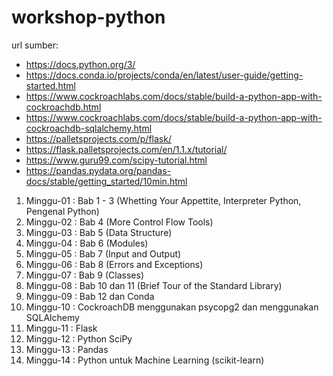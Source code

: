 # workshop-python
url sumber:
* https://docs.python.org/3/
* https://docs.conda.io/projects/conda/en/latest/user-guide/getting-started.html
* https://www.cockroachlabs.com/docs/stable/build-a-python-app-with-cockroachdb.html
* https://www.cockroachlabs.com/docs/stable/build-a-python-app-with-cockroachdb-sqlalchemy.html 
* https://palletsprojects.com/p/flask/
* https://flask.palletsprojects.com/en/1.1.x/tutorial/
* https://www.guru99.com/scipy-tutorial.html
* https://pandas.pydata.org/pandas-docs/stable/getting_started/10min.html

1. Minggu-01 : Bab 1 - 3 (Whetting Your Appettite, Interpreter Python, Pengenal Python)
2. Minggu-02 : Bab 4 (More Control Flow Tools)
3. Minggu-03 : Bab 5 (Data Structure)
4. Minggu-04 : Bab 6 (Modules)
5. Minggu-05 : Bab 7 (Input and Output)
6. Minggu-06 : Bab 8 (Errors and Exceptions)
7. Minggu-07 : Bab 9 (Classes)
8. Minggu-08 : Bab 10 dan 11 (Brief Tour of the Standard Library)
9. Minggu-09 : Bab 12 dan Conda
10. Minggu-10 : CockroachDB menggunakan psycopg2 dan menggunakan SQLAlchemy
11. Minggu-11 : Flask
12. Minggu-12 : Python SciPy
13. Minggu-13 : Pandas
14. Minggu-14 : Python untuk Machine Learning (scikit-learn)
